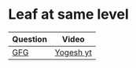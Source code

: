Leaf at same level
===

|Question|Video|
|-|-|
|[GFG](https://practice.geeksforgeeks.org/problems/leaf-at-same-level/1)|[Yogesh yt](https://youtu.be/eNcS8-Blc3E)|